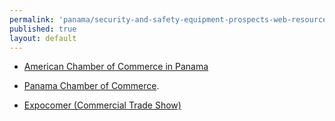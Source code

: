 ```yaml
---
permalink: 'panama/security-and-safety-equipment-prospects-web-resources.html'
published: true
layout: default
---
```

* [American Chamber of Commerce in Panama](http://www.panamcham.com)

* [Panama Chamber of Commerce](http://www.panacamara.com).

* [Expocomer (Commercial Trade Show)](http://www.expocomer.com)

